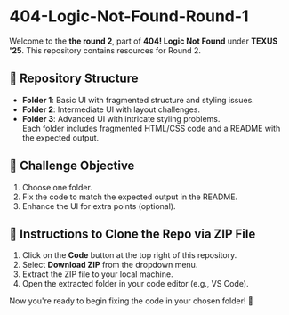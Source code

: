 ﻿# 404-Logic-Not-Found-Round-1

Welcome to the **the round 2**, part of **404! Logic Not Found** under **TEXUS '25**. This repository contains resources for Round 2.  

## 📂 Repository Structure  
- **Folder 1**: Basic UI with fragmented structure and styling issues.  
- **Folder 2**: Intermediate UI with layout challenges.  
- **Folder 3**: Advanced UI with intricate styling problems.  
Each folder includes fragmented HTML/CSS code and a README with the expected output.

## 🏁 Challenge Objective  
1. Choose one folder.  
2. Fix the code to match the expected output in the README.  
3. Enhance the UI for extra points (optional). 

## 📝 Instructions to Clone the Repo via ZIP File

1. Click on the **Code** button at the top right of this repository.
2. Select **Download ZIP** from the dropdown menu.
3. Extract the ZIP file to your local machine.
4. Open the extracted folder in your code editor (e.g., VS Code).

Now you're ready to begin fixing the code in your chosen folder! 🚀
